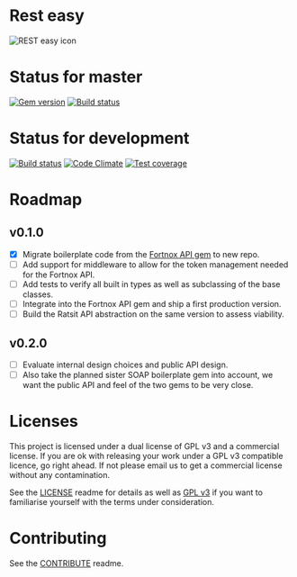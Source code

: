 # Rest easy

![REST easy icon](https://avatars3.githubusercontent.com/t/2709673)

# Status for master

[![Gem version](https://img.shields.io/gem/v/rest-easy.svg?style=flat-square)](https://rubygems.org/gems/rest-easy)
[![Build status](https://img.shields.io/travis/accodeing/rest-easy/master.svg?style=flat-square)](https://travis-ci.org/accodeing/rest-easy)

# Status for development

[![Build status](https://img.shields.io/travis/accodeing/rest-easy/development.svg?style=flat-square)](https://travis-ci.org/accodeing/rest-easy)
[![Code Climate](https://img.shields.io/codeclimate/github/accodeing/rest-easy.svg?style=flat-square)](https://codeclimate.com/github/accodeing/rest-easy)
[![Test coverage](https://img.shields.io/codeclimate/coverage/github/accodeing/rest-easy.svg?style=flat-square)](https://codeclimate.com/github/accodeing/rest-easy/coverage)

# Roadmap

## v0.1.0

* [x] Migrate boilerplate code from the [Fortnox API gem](https://github.com/my-codeworks/fortnox-api) to new repo.
* [ ] Add support for middleware to allow for the token management needed for the Fortnox API.
* [ ] Add tests to verify all built in types as well as subclassing of the base classes.
* [ ] Integrate into the Fortnox API gem and ship a first production version.
* [ ] Build the Ratsit API abstraction on the same version to assess viability.

## v0.2.0

* [ ] Evaluate internal design choices and public API design.
* [ ] Also take the planned sister SOAP boilerplate gem into account, we want the public API and feel of the two gems to be very close.

# Licenses

This project is licensed under a dual license of GPL v3 and a commercial license. If you are ok with releasing your work under a GPL v3 compatible licence, go right ahead. If not please email us to get a commercial license without any contamination.

See the [LICENSE](LICENSE.md) readme for details as well as [GPL v3](GPLv3.txt) if you want to familiarise yourself with the terms under consideration.

# Contributing

See the [CONTRIBUTE](CONTRIBUTE.md) readme.
